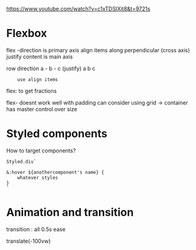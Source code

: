 https://www.youtube.com/watch?v=c1xTDSIXit8&t=9721s

# Flexbox

flex -direction is primary axis
align items along perpendicular (cross axis)
justify content is main axis

row direction
a - b - c (justify)
a
b
c

        use align items

flex: to get fractions

flex- doesnt work well with padding
can consider using grid -> container has master control over size

# Styled components

How to target components?

```
Styled.div`

&:hover ${anothercomponent's name} {
    whatever styles
}
`
```

# Animation and transition

transition : all 0.5s ease

translate(-100vw)
